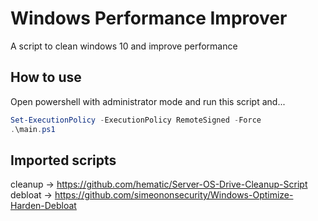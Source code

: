 # Windows Performance Improver

A script to clean windows 10 and improve performance

## How to use

Open powershell with administrator mode and run this script and...

```powershell
Set-ExecutionPolicy -ExecutionPolicy RemoteSigned -Force
.\main.ps1 
```

## Imported scripts

cleanup -> <https://github.com/hematic/Server-OS-Drive-Cleanup-Script><br/>
debloat -> <https://github.com/simeononsecurity/Windows-Optimize-Harden-Debloat>
